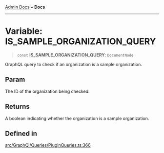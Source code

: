 [Admin Docs](/) • **Docs**

***

# Variable: IS\_SAMPLE\_ORGANIZATION\_QUERY

> `const` **IS\_SAMPLE\_ORGANIZATION\_QUERY**: `DocumentNode`

GraphQL query to check if an organization is a sample organization.

## Param

The ID of the organization being checked.

## Returns

A boolean indicating whether the organization is a sample organization.

## Defined in

[src/GraphQl/Queries/PlugInQueries.ts:366](https://github.com/PalisadoesFoundation/talawa-admin/blob/main/src/GraphQl/Queries/PlugInQueries.ts#L366)
